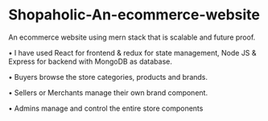 # Shopaholic-An-ecommerce-website
An ecommerce website using mern stack 
that is scalable and future proof.

• I have used React for frontend & 
redux for state management, 
Node JS & Express for backend 
with MongoDB as database.

• Buyers browse the store 
categories, products and brands.

• Sellers or Merchants manage 
their own brand component.

• Admins manage and control the 
entire store components
